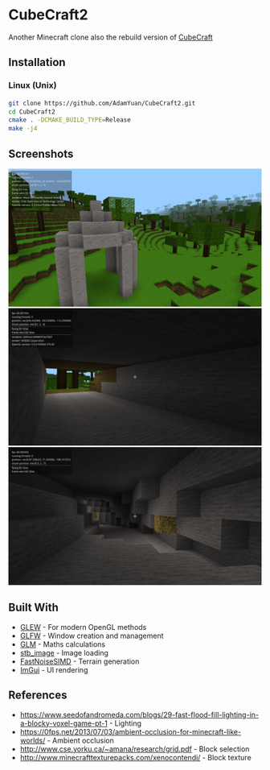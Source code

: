 # CubeCraft2
Another Minecraft clone also the rebuild version of [CubeCraft](https://github.com/AdamYuan/CubeCraft)

## Installation
### Linux (Unix)
```bash
git clone https://github.com/AdamYuan/CubeCraft2.git
cd CubeCraft2
cmake . -DCMAKE_BUILD_TYPE=Release
make -j4
```

## Screenshots
![alt text](https://raw.githubusercontent.com/AdamYuan/CubeCraft2/master/screenshots/1.png)
![alt text](https://raw.githubusercontent.com/AdamYuan/CubeCraft2/master/screenshots/2.png)
![alt text](https://raw.githubusercontent.com/AdamYuan/CubeCraft2/master/screenshots/3.png)

## Built With
* [GLEW](http://glew.sourceforge.net/) - For modern OpenGL methods
* [GLFW](http://www.glfw.org/) - Window creation and management
* [GLM](https://glm.g-truc.net/) - Maths calculations
* [stb_image](https://github.com/nothings/stb/blob/master/stb_image.h) - Image loading
* [FastNoiseSIMD](https://github.com/Auburns/FastNoiseSIMD) - Terrain generation
* [ImGui](https://github.com/ocornut/imgui) - UI rendering

## References
* https://www.seedofandromeda.com/blogs/29-fast-flood-fill-lighting-in-a-blocky-voxel-game-pt-1 - Lighting
* https://0fps.net/2013/07/03/ambient-occlusion-for-minecraft-like-worlds/ - Ambient occlusion
* http://www.cse.yorku.ca/~amana/research/grid.pdf - Block selection
* http://www.minecrafttexturepacks.com/xenocontendi/ - Block texture
